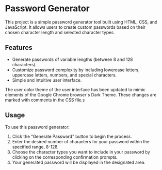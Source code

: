 # Password Generator

This project is a simple password generator tool built using HTML, CSS, and JavaScript. It allows users to create custom passwords based on their chosen character length and selected character types.

## Features

- Generate passwords of variable lengths (between 8 and 128 characters).
- Customize password complexity by including lowercase letters, uppercase letters, numbers, and special characters.
- Simple and intuitive user interface.

The user color theme of the user interface has been updated to mimic elements of the Google Chrome browser's Dark Theme. These changes are marked with comments in the CSS file.s

## Usage

To use this password generator:

1. Click the "Generate Password" button to begin the process.
2. Enter the desired number of characters for your password within the specified range, 8-128.
3. Choose the character types you want to include in your password by clicking on the corresponding confirmation prompts.
4. Your generated password will be displayed in the designated area.



